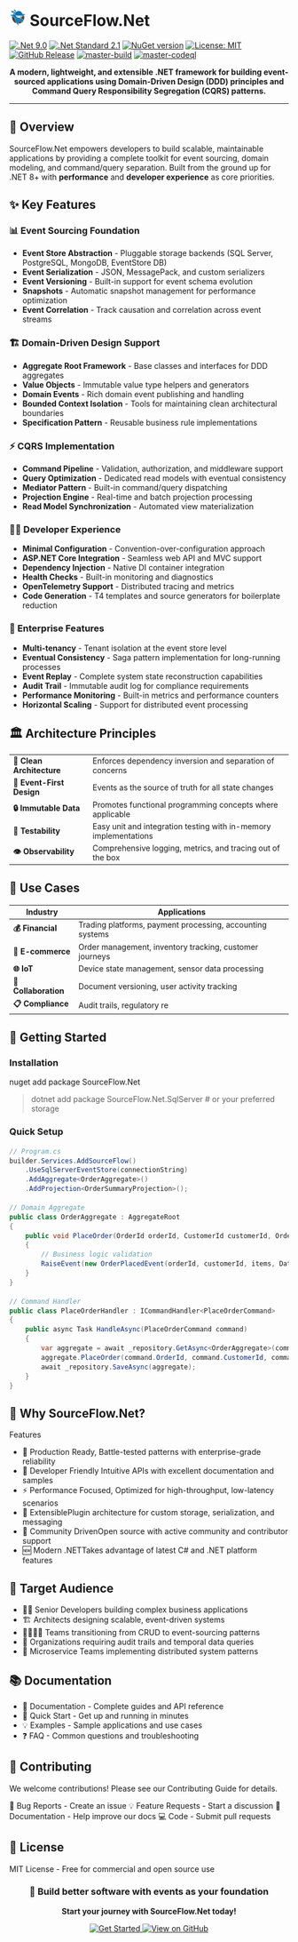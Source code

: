 # <img src="https://github.com/CodeShayk/SourceFlow.Net/blob/master/Images/ninja-icon-16.png" alt="ninja" style="width:30px;"/> SourceFlow.Net
[![.Net 9.0](https://img.shields.io/badge/.Net-9.0-blue)](https://dotnet.microsoft.com/en-us/download/dotnet/9.0)
[![.Net Standard 2.1](https://img.shields.io/badge/.NetStandard-2.1-blue)](https://github.com/dotnet/standard/blob/v2.1.0/docs/versions/netstandard2.1.md)
[![NuGet version](https://badge.fury.io/nu/SourceFlow.Net.svg)](https://badge.fury.io/nu/SourceFlow.Net) 
[![License: MIT](https://img.shields.io/badge/License-MIT-yellow.svg)](https://github.com/CodeShayk/SourceFlow.Net/blob/master/LICENSE.md) 
[![GitHub Release](https://img.shields.io/github/v/release/CodeShayk/SourceFlow.Net?logo=github&sort=semver)](https://github.com/CodeShayk/SourceFlow.Net/releases/latest)
[![master-build](https://github.com/CodeShayk/SourceFlow.Net/actions/workflows/Master-Build.yml/badge.svg)](https://github.com/CodeShayk/SourceFlow.Net/actions/workflows/Master-Build.yml)
[![master-codeql](https://github.com/CodeShayk/SourceFlow.Net/actions/workflows/Master-CodeQL.yml/badge.svg)](https://github.com/CodeShayk/SourceFlow.Net/actions/workflows/Master-CodeQL.yml)

<p align="center"> </p>
<p align="center">
  <strong>A modern, lightweight, and extensible .NET framework for building event-sourced applications using Domain-Driven Design (DDD) principles and Command Query Responsibility Segregation (CQRS) patterns.</strong>
</p>

---

## 🚀 Overview

SourceFlow.Net empowers developers to build scalable, maintainable applications by providing a complete toolkit for event sourcing, domain modeling, and command/query separation. Built from the ground up for .NET 8+ with **performance** and **developer experience** as core priorities.

## ✨ Key Features

### 📊 Event Sourcing Foundation
- **Event Store Abstraction** - Pluggable storage backends (SQL Server, PostgreSQL, MongoDB, EventStore DB)
- **Event Serialization** - JSON, MessagePack, and custom serializers
- **Event Versioning** - Built-in support for event schema evolution
- **Snapshots** - Automatic snapshot management for performance optimization
- **Event Correlation** - Track causation and correlation across event streams

### 🏗️ Domain-Driven Design Support
- **Aggregate Root Framework** - Base classes and interfaces for DDD aggregates
- **Value Objects** - Immutable value type helpers and generators
- **Domain Events** - Rich domain event publishing and handling
- **Bounded Context Isolation** - Tools for maintaining clean architectural boundaries
- **Specification Pattern** - Reusable business rule implementations

### ⚡ CQRS Implementation
- **Command Pipeline** - Validation, authorization, and middleware support
- **Query Optimization** - Dedicated read models with eventual consistency
- **Mediator Pattern** - Built-in command/query dispatching
- **Projection Engine** - Real-time and batch projection processing
- **Read Model Synchronization** - Automated view materialization

### 👨‍💻 Developer Experience
- **Minimal Configuration** - Convention-over-configuration approach
- **ASP.NET Core Integration** - Seamless web API and MVC support
- **Dependency Injection** - Native DI container integration
- **Health Checks** - Built-in monitoring and diagnostics
- **OpenTelemetry Support** - Distributed tracing and metrics
- **Code Generation** - T4 templates and source generators for boilerplate reduction

### 🏢 Enterprise Features
- **Multi-tenancy** - Tenant isolation at the event store level
- **Eventual Consistency** - Saga pattern implementation for long-running processes
- **Event Replay** - Complete system state reconstruction capabilities
- **Audit Trail** - Immutable audit log for compliance requirements
- **Performance Monitoring** - Built-in metrics and performance counters
- **Horizontal Scaling** - Support for distributed event processing

## 🏛️ Architecture Principles

<table>
  <tr>
    <td><strong>🧱 Clean Architecture</strong></td>
    <td>Enforces dependency inversion and separation of concerns</td>
  </tr>
  <tr>
    <td><strong>📝 Event-First Design</strong></td>
    <td>Events as the source of truth for all state changes</td>
  </tr>
  <tr>
    <td><strong>🔒 Immutable Data</strong></td>
    <td>Promotes functional programming concepts where applicable</td>
  </tr>
  <tr>
    <td><strong>🧪 Testability</strong></td>
    <td>Easy unit and integration testing with in-memory implementations</td>
  </tr>
  <tr>
    <td><strong>👁️ Observability</strong></td>
    <td>Comprehensive logging, metrics, and tracing out of the box</td>
  </tr>
</table>

## 💼 Use Cases

| Industry | Applications |
|----------|-------------|
| **💰 Financial** | Trading platforms, payment processing, accounting systems |
| **🛒 E-commerce** | Order management, inventory tracking, customer journeys |
| **🌐 IoT** | Device state management, sensor data processing |
| **👥 Collaboration** | Document versioning, user activity tracking |
| **📋 Compliance** | Audit trails, regulatory re

## 🏁 Getting Started
### Installation
nuget add package SourceFlow.Net
> dotnet add package SourceFlow.Net.SqlServer  # or your preferred storage

### Quick Setup
``` csharp
// Program.cs
builder.Services.AddSourceFlow()
    .UseSqlServerEventStore(connectionString)
    .AddAggregate<OrderAggregate>()
    .AddProjection<OrderSummaryProjection>();

// Domain Aggregate
public class OrderAggregate : AggregateRoot
{
    public void PlaceOrder(OrderId orderId, CustomerId customerId, OrderItems items)
    {
        // Business logic validation
        RaiseEvent(new OrderPlacedEvent(orderId, customerId, items, DateTime.UtcNow));
    }
}

// Command Handler
public class PlaceOrderHandler : ICommandHandler<PlaceOrderCommand>
{
    public async Task HandleAsync(PlaceOrderCommand command)
    {
        var aggregate = await _repository.GetAsync<OrderAggregate>(command.OrderId);
        aggregate.PlaceOrder(command.OrderId, command.CustomerId, command.Items);
        await _repository.SaveAsync(aggregate);
    }
}
```
## 🌟 Why SourceFlow.Net?
Features
- 🚀 Production Ready, Battle-tested patterns with enterprise-grade reliability
- 💫 Developer Friendly Intuitive APIs with excellent documentation and samples
- ⚡ Performance Focused, Optimized for high-throughput, low-latency scenarios
- 🔧 ExtensiblePlugin architecture for custom storage, serialization, and messaging
- 👥 Community DrivenOpen source with active community and contributor support
- 🆕 Modern .NETTakes advantage of latest C# and .NET platform features

## 🎯 Target Audience

- 👨‍💼 Senior Developers building complex business applications
- 🏗️ Architects designing scalable, event-driven systems
- 👨‍👩‍👧‍👦 Teams transitioning from CRUD to event-sourcing patterns
- 🏢 Organizations requiring audit trails and temporal data queries
- 🔬 Microservice Teams implementing distributed system patterns

## 📚 Documentation
- 📖 Documentation - Complete guides and API reference
- 🚀 Quick Start - Get up and running in minutes
- 💡 Examples - Sample applications and use cases
- ❓ FAQ - Common questions and troubleshooting

## 🤝 Contributing
We welcome contributions! Please see our Contributing Guide for details.

🐛 Bug Reports - Create an issue
💡 Feature Requests - Start a discussion
📝 Documentation - Help improve our docs
💻 Code - Submit pull requests

## 📄 License
MIT License - Free for commercial and open source use

<div align="center">
  <h3>🚀 Build better software with events as your foundation</h3>
  <p><strong>Start your journey with SourceFlow.Net today!</strong></p>
  <a href="https://sourceflow.net/quick-start">
    <img src="https://img.shields.io/badge/Get%20Started-blue?style=for-the-badge&logo=rocket" alt="Get Started" />
  </a>
  <a href="https://github.com/CodeShayk/sourceflow.net">
    <img src="https://img.shields.io/badge/View%20on%20GitHub-black?style=for-the-badge&logo=github" alt="View on GitHub" />
  </a>
</div>
